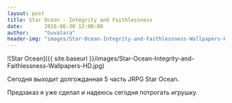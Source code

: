 ```yaml
---
layout: post
title: Star Ocean - Integrity and Faithlessness
date:       2016-06-30 12:00:00
author:     "Guvatara"
header-img: "images/Star-Ocean-Integrity-and-Faithlessness-Wallpapers-HD.jpg"
---
```


![Star Ocean]({{ site.baseurl }}/images/Star-Ocean-Integrity-and-Faithlessness-Wallpapers-HD.jpg)

Сегодня выходит долгожданная 5 часть JRPG Star Ocean.

Предзаказ я уже сделал и надеюсь сегодня потрогать игрушку.
